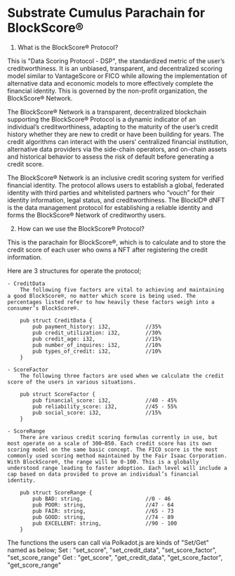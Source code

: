 # Substrate Cumulus Parachain for BlockScore®

1. What is the BlockScore® Protocol?

This is "Data Scoring Protocol - DSP", the standardized metric of the user’s creditworthiness. It is an unbiased, transparent, and decentralized scoring model similar to VantageScore or FICO while allowing the implementation of alternative data and economic models to more effectively complete the financial identity. This is governed by the non-profit organization, the BlockScore® Network.

The BlockScore® Network is a transparent, decentralized blockchain supporting the BlockScore® Protocol is a dynamic indicator of an individual’s creditworthiness, adapting to the maturity of the user’s credit history whether they are new to credit or have been building for years. The credit algorithms can interact with the users’ centralized financial institution, alternative data providers via the side-chain operators, and on-chain assets and historical behavior to assess the risk of default before generating a credit score. 

The BlockScore® Network is an inclusive credit scoring system for verified financial identity. The protocol allows users to establish a global, federated identity with third parties and whitelisted partners who “vouch” for their identity information, legal status, and creditworthiness. The BlockID® dNFT is the data management protocol for establishing a reliable identity and forms the BlockScore® Network of creditworthy users. 


2. How can we use the BlockScore® Protocol?

This is the parachain for BlockScore®, which is to calculate and to store the credit score of each user who owns a NFT after registering the credit information.

Here are 3 structures for operate the protocol;

    - CreditData
        The following five factors are vital to achieving and maintaining a good BlockScore®, no matter which score is being used. The percentages listed refer to how heavily these factors weigh into a consumer’s BlockScore®.

        pub struct CreditData {
            pub payment_history: i32,           //35%
            pub credit_utilization: i32,        //30%
            pub credit_age: i32,                //15%
            pub number_of_inquires: i32,        //10%
            pub types_of_credit: i32,           //10%
        }

    - ScoreFactor
        The following three factors are used when we calculate the credit score of the users in various situations.

        pub struct ScoreFactor {
            pub financial_score: i32,           //40 - 45%
            pub reliability_score: i32,         //45 - 55%
            pub social_score: i32,              //15%
        }

    - ScoreRange
        There are various credit scoring formulas currently in use, but most operate on a scale of 300–850. Each credit score has its own scoring model on the same basic concept. The FICO score is the most commonly used scoring method maintained by the Fair Isaac Corporation. With BlockScore®, the range will be 0-100. This is a globally understood range leading to faster adoption. Each level will include a cap based on data provided to prove an individual’s financial identity.

        pub struct ScoreRange {
            pub BAD: string,                    //0 - 46
            pub POOR: string,                   //47 - 64
            pub FAIR: string,                   //65 - 73
            pub GOOD: string,                   //74 - 89
            pub EXCELLENT: string,              //90 - 100
        }

The functions the users can call via Polkadot.js are kinds of "Set/Get" named as below;
    Set : "set_score", "set_credit_data", "set_score_factor", "set_score_range"
    Get : "get_score", "get_credit_data", "get_score_factor", "get_score_range"